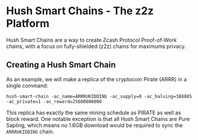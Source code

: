 # Hush Smart Chains - The z2z Platform

Hush Smart Chains are a way to create Zcash Protocol Proof-of-Work chains, with a focus on fully-shielded (z2z) chains for
maximums privacy.

## Creating a Hush Smart Chain

As an example, we will make a replica of the cryptocoin Pirate (ARRR) in a single command:

```
hush-smart-chain -ac_name=ARRRUKIDDING -ac_supply=0 -ac_halving=388885 -ac_private=1 -ac_reward=25600000000
```

This replica has exactly the same mining schedule as PIRATE as well as block reward. One notable exception
is that all Hush Smart Chains are Pure Sapling, which means no 1.6GB download would be required to sync
the `ARRRUKIDDING` chain.
